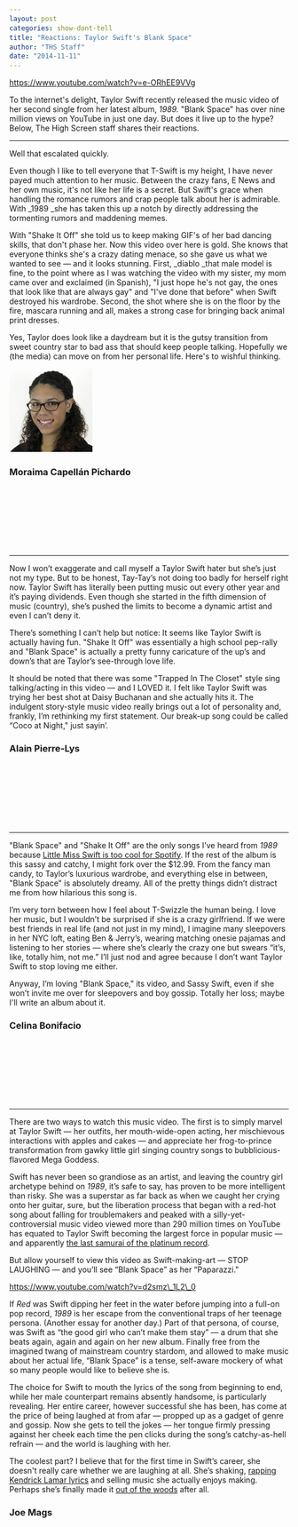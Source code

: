 ```yaml
---
layout: post
categories: show-dont-tell
title: "Reactions: Taylor Swift's Blank Space"
author: "THS Staff"
date: "2014-11-11"
---
```


https://www.youtube.com/watch?v=e-ORhEE9VVg

To the internet's delight, Taylor Swift recently released the music video of her second single from her latest album, _1989\._ "Blank Space" has over nine million views on YouTube in just one day. But does it live up to the hype? Below, The High Screen staff shares their reactions.

* * *

Well that escalated quickly.

Even though I like to tell everyone that T-Swift is my height, I have never payed much attention to her music. Between the crazy fans, E News and her own music, it's not like her life is a secret. But Swift's grace when handling the romance rumors and crap people talk about her is admirable. With _1989 _she has taken this up a notch by directly addressing the tormenting rumors and maddening memes.

With "Shake It Off" she told us to keep making GIF's of her bad dancing skills, that don't phase her. Now this video over here is gold. She knows that everyone thinks she's a crazy dating menace, so she gave us what we wanted to see — and it looks stunning. First, _diablo _that male model is fine, to the point where as I was watching the video with my sister, my mom came over and exclaimed (in Spanish), "I just hope he's not gay, the ones that look like that are always gay" and "I've done that before" when Swift destroyed his wardrobe. Second, the shot where she is on the floor by the fire, mascara running and all, makes a strong case for bringing back animal print dresses.

Yes, Taylor does look like a daydream but it is the gutsy transition from sweet country star to bad ass that should keep people talking. Hopefully we (the media) can move on from her personal life. Here's to wishful thinking.

[![Mora_WebPhoto](images/Mora_WebPhoto-150x150.jpg)](http://www.thehighscreen.com/wp-content/uploads/2014/08/Mora_WebPhoto.jpg)

### Moraima Capellán Pichardo

 

 

 

 

* * *

Now I won’t exaggerate and call myself a Taylor Swift hater but she’s just not my type. But to be honest, Tay-Tay’s not doing too badly for herself right now. Taylor Swift has literally been putting music out every other year and it’s paying dividends. Even though she started in the fifth dimension of music (country), she’s pushed the limits to become a dynamic artist and even I can’t deny it.

There’s something I can’t help but notice: It seems like Taylor Swift is actually having fun. "Shake It Off" was essentially a high school pep-rally and "Blank Space" is actually a pretty funny caricature of the up’s and down’s that are Taylor’s see-through love life.

It should be noted that there was some "Trapped In The Closet" style sing talking/acting in this video — and I LOVED it. I felt like Taylor Swift was trying her best shot at Daisy Buchanan and she actually hits it. The indulgent story-style music video really brings out a lot of personality and, frankly, I’m rethinking my first statement. Our break-up song could be called “Coco at Night," just sayin’.


### Alain Pierre-Lys

 

 

 

 

* * *

"Blank Space" and "Shake It Off" are the only songs I’ve heard from _1989_ because [Little Miss Swift is too cool for Spotify](http://www.rollingstone.com/music/news/taylor-swift-scott-borchetta-spotify-20141108). If the rest of the album is this sassy and catchy, I might fork over the $12.99. From the fancy man candy, to Taylor’s luxurious wardrobe, and everything else in between, "Blank Space" is absolutely dreamy. All of the pretty things didn’t distract me from how hilarious this song is.

I’m very torn between how I feel about T-Swizzle the human being. I love her music, but I wouldn’t be surprised if she is a crazy girlfriend. If we were best friends in real life (and not just in my mind), I imagine many sleepovers in her NYC loft, eating Ben & Jerry’s, wearing matching onesie pajamas and listening to her stories — where she’s clearly the crazy one but swears “it’s, like, totally him, not me.” I’ll just nod and agree because I don’t want Taylor Swift to stop loving me either.

Anyway, I’m loving "Blank Space," its video, and Sassy Swift, even if she won’t invite me over for sleepovers and boy gossip. Totally her loss; maybe I'll write an album about it.

### Celina Bonifacio

 

 

 

 

* * *

There are two ways to watch this music video. The first is to simply marvel at Taylor Swift — her outfits, her mouth-wide-open acting, her mischievous interactions with apples and cakes — and appreciate her frog-to-prince transformation from gawky little girl singing country songs to bubblicious-flavored Mega Goddess.

Swift has never been so grandiose as an artist, and leaving the country girl archetype behind on _1989_, it’s safe to say, has proven to be more intelligent than risky. She was a superstar as far back as when we caught her crying onto her guitar, sure, but the liberation process that began with a red-hot song about falling for troublemakers and peaked with a silly-yet-controversial music video viewed more than 290 million times on YouTube has equated to Taylor Swift becoming the largest force in popular music — and apparently [the last samurai of the platinum record](http://www.washingtonpost.com/news/business/wp/2014/11/05/taylor-swifts-1989-becomes-the-first-platinum-album-of-the-year/).

But allow yourself to view this video as Swift-making-art — STOP LAUGHING — and you’ll see “Blank Space” as her “Paparazzi."

https://www.youtube.com/watch?v=d2smz\_1L2\_0

If _Red_ was Swift dipping her feet in the water before jumping into a full-on pop record, _1989_ is her escape from the conventional traps of her teenage persona. (Another essay for another day.) Part of that persona, of course, was Swift as “the good girl who can’t make them stay” — a drum that she beats again, again and again on her new album. Finally free from the imagined twang of mainstream country stardom, and allowed to make music about her actual life, “Blank Space” is a tense, self-aware mockery of what so many people would like to believe she is.

The choice for Swift to mouth the lyrics of the song from beginning to end, while her male counterpart remains absently handsome, is particularly revealing. Her entire career, however successful she has been, has come at the price of being laughed at from afar — propped up as a gadget of genre and gossip. Now she gets to tell the jokes — her tongue firmly pressing against her cheek each time the pen clicks during the song’s catchy-as-hell refrain — and the world is laughing with her.

The coolest part? I believe that for the first time in Swift’s career, she doesn't really care whether we are laughing at all. She’s shaking, [rapping Kendrick Lamar lyrics](https://www.youtube.com/watch?v=t6Ikw9SCY0k) and selling music she actually enjoys making. Perhaps she’s finally made it [out of the woods](https://www.youtube.com/watch?v=PVAfR3QjFKo) after all.

### Joe Mags
